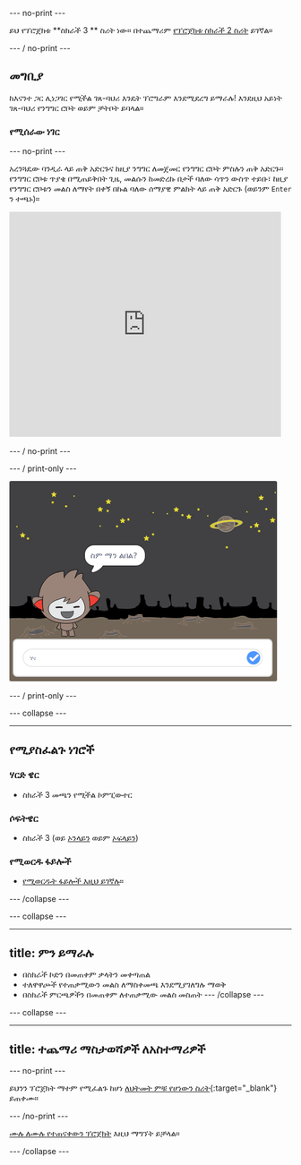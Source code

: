 \--- no-print \---

ይህ የፕሮጀክቱ **ስክራች 3 ** ስሪት ነው። በተጨማሪም [ የፕሮጀክቱ ስክራች 2 ስሪት](https://projects.raspberrypi.org/en/projects/chatbot-scratch2) ይገኛል።

\--- / no-print \---

## መግቢያ

ከእናንተ ጋር ሊነጋገር የሚችል ገጸ-ባህሪ እንዴት ፕሮግራም እንደሚደረግ ይማራሉ! እንደዚህ አይነት ገጸ-ባህሪ የንግግር ሮቦት ወይም ቻትቦት ይባላል።

### የሚሰራው ነገር

\--- no-print \---

አረንጓዴው ባንዲራ ላይ ጠቅ አድርጉና ከዚያ ንግግር ለመጀመር የንግግር ሮቦት ምስሉን ጠቅ አድርጉ። የንግግር ሮቦቱ ጥያቄ በሚጠይቅበት ጊዜ, መልሱን ከመድረኩ በታች ባለው ሳጥን ውስጥ ተይቡ፣ ከዚያ የንግግር ሮቦቱን መልስ ለማየት በቀኝ በኩል ባለው ሰማያዊ ምልክት ላይ ጠቅ አድርጉ (ወይንም `Enter` ን ተጫኑ)።

<div class="scratch-preview">
  <iframe allowtransparency="true" width="485" height="402" src="https://scratch.mit.edu/projects/embed/248864190/?autostart=false" 
  frameborder="0" scrolling="no"></iframe>
</div>

\--- / no-print \---

\--- / print-only \---

![ሙሉ ፕሮጀክት](images/chatbot-preview.png)

\--- / print-only \---

\--- collapse \---

* * *

## የሚያስፈልጉ ነገሮች

### ሃርድ ዌር

- ስክራች 3 መጫን የሚችል ኮምፒውተር

### ሶፍትዌር

- ስክራች 3 (ወይ [ኦንላይን](https://rpf.io/scratchon) ወይም [ኦፍላይን](https://rpf.io/scratchoff))

### የሚወርዱ ፋይሎች

- [የሚወርዱት ፋይሎች እዚህ ይገኛሉ](http://rpf.io/p/en/chatbot-go)።

\--- /collapse \---

\--- collapse \---

* * *

## title: ምን ይማራሉ

- በስክራች ኮድን በመጠቀም ቃላትን መቀጣጠል
- ተለዋዋጮች የተጠቃሚውን መልስ ለማስቀመጫ እንደሚያገለግሉ ማወቅ
- በስክራች ምርጫዎችን በመጠቀም ለተጠቃሚው መልስ መስጠት \--- /collapse \---

\--- collapse \---

* * *

## title: ተጨማሪ ማስታወሻዎች ለአስተማሪዎች

\--- no-print \---

ይህንን ፕሮጀክት ማተም የሚፈልጉ ከሆነ [ለህትመት ምቹ የሆነውን ስሪት](https://projects.raspberrypi.org/en/projects/chatbot/print){:target="_blank"} ይጠቀሙ።

\--- /no-print \---

[ሙሉ ለሙሉ የተጠናቀውን ፕሮጀክት](http://rpf.io/p/en/chatbot-get) እዚህ ማግኘት ይቻላል።

\--- /collapse \---